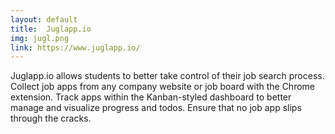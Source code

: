 ```yaml
---
layout: default
title:  Juglapp.io
img: jugl.png
link: https://www.juglapp.io/
---
```

Juglapp.io allows students to better take control of their job search process. Collect job apps from any company website or job board with the Chrome extension. Track apps within the Kanban-styled dashboard to better manage and visualize progress and todos. Ensure that no job app slips through the cracks.
